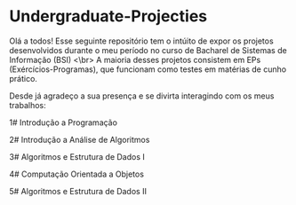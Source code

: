 # Undergraduate-Projecties

Olá a todos!
Esse seguinte repositório tem o intúito de expor os projetos desenvolvidos durante o meu período no curso de Bacharel de Sistemas de Informação (BSI) <\br>
A maioria desses projetos consistem em EPs (Exércícios-Programas), que funcionam como testes em matérias de cunho prático.

Desde já agradeço a sua presença e se divirta interagindo com os meus trabalhos:

1# Introdução a Programação

2# Introdução a Análise de Algoritmos

3# Algoritmos e Estrutura de Dados I

4# Computação Orientada a Objetos

5# Algoritmos e Estrutura de Dados II
